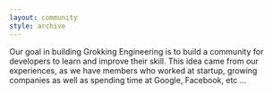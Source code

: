 ```yaml
---
layout: community
style: archive
---
```


Our goal in building Grokking Engineering is to build a community for developers to learn and improve their skill. This idea came from our experiences, as we have members who worked at startup, growing companies as well as spending time at Google, Facebook, etc ...

